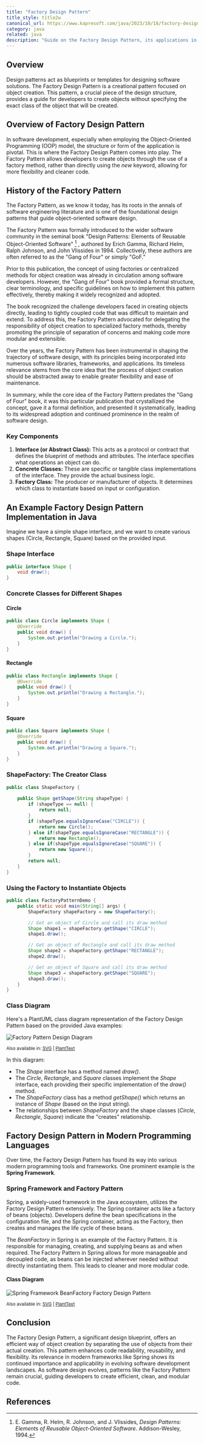 ```yaml
---
title: "Factory Design Pattern"
title_style: title2w
canonical_url: https://www.kapresoft.com/java/2023/10/18/factory-design-pattern.html
category: java
related: java
description: "Guide on the Factory Design Pattern, its applications in Java, and its role in modern programming like Spring Framework."
---
```


## Overview

Design patterns act as blueprints or templates for designing software solutions. The Factory Design Pattern is a creational pattern focused on object creation. This pattern, a crucial piece of the design structure, provides a guide for developers to create objects without specifying the exact class of the object that will be created.<!--excerpt-->

## Overview of Factory Design Pattern

In software development, especially when employing the Object-Oriented Programming (OOP) model, the structure or form of the application is pivotal. This is where the Factory Design Pattern comes into play. The Factory Pattern allows developers to create objects through the use of a factory method, rather than directly using the _new_ keyword, allowing for more flexibility and cleaner code.

## History of the Factory Pattern

The Factory Pattern, as we know it today, has its roots in the annals of software engineering literature and is one of the foundational design patterns that guide object-oriented software design.

The Factory Pattern was formally introduced to the wider software community in the seminal book "Design Patterns: Elements of Reusable Object-Oriented Software" [^1] , authored by Erich Gamma, Richard Helm, Ralph Johnson, and John Vlissides in 1994. Collectively, these authors are often referred to as the "Gang of Four" or simply "GoF."

Prior to this publication, the concept of using factories or centralized methods for object creation was already in circulation among software developers. However, the "Gang of Four" book provided a formal structure, clear terminology, and specific guidelines on how to implement this pattern effectively, thereby making it widely recognized and adopted.

The book recognized the challenge developers faced in creating objects directly, leading to tightly coupled code that was difficult to maintain and extend. To address this, the Factory Pattern advocated for delegating the responsibility of object creation to specialized factory methods, thereby promoting the principle of separation of concerns and making code more modular and extensible.

Over the years, the Factory Pattern has been instrumental in shaping the trajectory of software design, with its principles being incorporated into numerous software libraries, frameworks, and applications. Its timeless relevance stems from the core idea that the process of object creation should be abstracted away to enable greater flexibility and ease of maintenance.

In summary, while the core idea of the Factory Pattern predates the "Gang of Four" book, it was this particular publication that crystallized the concept, gave it a formal definition, and presented it systematically, leading to its widespread adoption and continued prominence in the realm of software design.

### Key Components

1. **Interface (or Abstract Class):** This acts as a protocol or contract that defines the blueprint of methods and attributes. The interface specifies what operations an object can do.
2. **Concrete Classes:** These are specific or tangible class implementations of the interface. They provide the actual business logic.
3. **Factory Class:** The producer or manufacturer of objects. It determines which class to instantiate based on input or configuration.

## An Example Factory Design Pattern Implementation in Java

Imagine we have a simple shape interface, and we want to create various shapes (Circle, Rectangle, Square) based on the provided input.

### Shape Interface
```java
public interface Shape {
    void draw();
}
```

### Concrete Classes for Different Shapes

#### Circle
```java
public class Circle implements Shape {
    @Override
    public void draw() {
        System.out.println("Drawing a Circle.");
    }
}
```

#### Rectangle
```java
public class Rectangle implements Shape {
    @Override
    public void draw() {
        System.out.println("Drawing a Rectangle.");
    }
}
```

#### Square
```java
public class Square implements Shape {
    @Override
    public void draw() {
        System.out.println("Drawing a Square.");
    }
}
```

### ShapeFactory: The Creator Class
```java
public class ShapeFactory {
    
    public Shape getShape(String shapeType) {
        if (shapeType == null) {
            return null;
        }   
        if (shapeType.equalsIgnoreCase("CIRCLE")) {
            return new Circle();
        } else if(shapeType.equalsIgnoreCase("RECTANGLE")) {
            return new Rectangle();
        } else if(shapeType.equalsIgnoreCase("SQUARE")) {
            return new Square();
        }
        return null;
    }
}
```

### Using the Factory to Instantiate Objects
```java
public class FactoryPatternDemo {
    public static void main(String[] args) {
        ShapeFactory shapeFactory = new ShapeFactory();

        // Get an object of Circle and call its draw method
        Shape shape1 = shapeFactory.getShape("CIRCLE");
        shape1.draw();

        // Get an object of Rectangle and call its draw method
        Shape shape2 = shapeFactory.getShape("RECTANGLE");
        shape2.draw();

        // Get an object of Square and call its draw method
        Shape shape3 = shapeFactory.getShape("SQUARE");
        shape3.draw();
    }
}
```
### Class Diagram

Here's a PlantUML class diagram representation of the Factory Design Pattern based on the provided Java examples:

<img src="https://cdngh.kapresoft.com/img/design-pattern-factory-diagram-68b0734.png" 
alt="Factory Pattern Design Diagram">

<small>Also available in: <a href="https://www.planttext.com/api/plantuml/svg/XP513e9034NtFKMN68C7O458J3o0U85cg3W93jWf6gBUNI13a9X85rtylkR_ffbN4csl5O1rod8cmvXVg65y0lQrBOGUqIR1UsqBU0EOYhp7lHLJhJ17DagkNCFoMqkonWo93cIqbcuYIzPHZlpGJrt32UOgrfNz-ZWPzaFGk6tYLnhaETX23a4M6YoSTxjqkZn18qpA7jDVPZRuYmN3RmOoTiNuZWy0" target="_blank">SVG</a>&nbsp;|
<a href="https://www.planttext.com/?text=XP513e9034NtFKMN68C7O458J3o0U85cg3W93jWf6gBUNI13a9X85rtylkR_ffbN4csl5O1rod8cmvXVg65y0lQrBOGUqIR1UsqBU0EOYhp7lHLJhJ17DagkNCFoMqkonWo93cIqbcuYIzPHZlpGJrt32UOgrfNz-ZWPzaFGk6tYLnhaETX23a4M6YoSTxjqkZn18qpA7jDVPZRuYmN3RmOoTiNuZWy0" target="_blank">PlantText</a></small>

In this diagram:

- The _Shape_ interface has a method named _draw()_.
- The _Circle_, _Rectangle_, and _Square_ classes implement the _Shape_ interface, each providing their specific implementation of the _draw()_ method.
- The _ShapeFactory_ class has a method _getShape()_ which returns an instance of _Shape_ (based on the input string).
- The relationships between _ShapeFactory_ and the shape classes (_Circle_, _Rectangle_, _Square_) indicate the "creates" relationship.

## Factory Design Pattern in Modern Programming Languages

Over time, the Factory Design Pattern has found its way into various modern programming tools and frameworks. One prominent example is the **Spring Framework**.

### Spring Framework and Factory Pattern

Spring, a widely-used framework in the Java ecosystem, utilizes the Factory Design Pattern extensively. The Spring container acts like a factory of beans (objects). Developers define the bean specifications in the configuration file, and the Spring container, acting as the Factory, then creates and manages the life cycle of these beans.

The _BeanFactory_ in Spring is an example of the Factory Pattern. It is responsible for managing, creating, and supplying beans as and when required. The Factory Pattern in Spring allows for more manageable and decoupled code, as beans can be injected wherever needed without directly instantiating them. This leads to cleaner and more modular code.

#### Class Diagram

<img src="https://cdngh.kapresoft.com/img/design-pattern-factory-spring-framework-beanfactory-0b2c322.png"
alt="Spring Framework BeanFactory Factory Design Pattern" />

<small>Also available in: <a href="https://www.planttext.com/api/plantuml/svg/pL9DJyCm3BtdLqGxRGBr1-o0Defs12GuS7KphmhB5uwhKG7_7QSQKZT6prY93_vwxyLPPGRYpZkb4fWzjAXdaTeg9xAXtH5uF4JQLmr2o3FzeRIO3Ooq0uFwLi8RC1ofF-QANRN89JCFqhxKJrncBPRweNb5mzDbrvhmhRE4s-S-IRHsaFE5NXC3Wmtv4auJevFmKFobpYYlKtBM0DiOQfc1xwpbOjZc2JLtDYS7_RtWp1S_I2SLZq0Ok2H_0vmKhZkE1z5NGuB6uGXpQFupUrHJ_E1CUHZzujsOjVN9eHSYKsB-qMhad2cegi-RCNUbLhARya6_0G00" target="_blank">SVG</a>&nbsp;|
<a href="https://www.planttext.com/?text=pL9DJyCm3BtdLqGxRGBr1-o0Defs12GuS7KphmhB5uwhKG7_7QSQKZT6prY93_vwxyLPPGRYpZkb4fWzjAXdaTeg9xAXtH5uF4JQLmr2o3FzeRIO3Ooq0uFwLi8RC1ofF-QANRN89JCFqhxKJrncBPRweNb5mzDbrvhmhRE4s-S-IRHsaFE5NXC3Wmtv4auJevFmKFobpYYlKtBM0DiOQfc1xwpbOjZc2JLtDYS7_RtWp1S_I2SLZq0Ok2H_0vmKhZkE1z5NGuB6uGXpQFupUrHJ_E1CUHZzujsOjVN9eHSYKsB-qMhad2cegi-RCNUbLhARya6_0G00" target="_blank">PlantText</a></small>


## Conclusion

The Factory Design Pattern, a significant design blueprint, offers an efficient way of object creation by separating the use of objects from their actual creation. This pattern enhances code readability, reusability, and flexibility. Its relevance in modern frameworks like Spring shows its continued importance and applicability in evolving software development landscapes. As software design evolves, patterns like the Factory Pattern remain crucial, guiding developers to create efficient, clean, and modular code.

## References

[^1]: E. Gamma, R. Helm, R. Johnson, and J. Vlissides, *Design Patterns: Elements of Reusable Object-Oriented Software*. Addison-Wesley, 1994.
